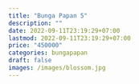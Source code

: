 ```yaml
---
title: "Bunga Papan 5"
description: ""
date: 2022-09-11T23:19:29+07:00
lastmod: 2022-09-11T23:19:29+07:00
price: "450000"
categories: bungapapan
draft: false
images: /images/blossom.jpg
---
```

